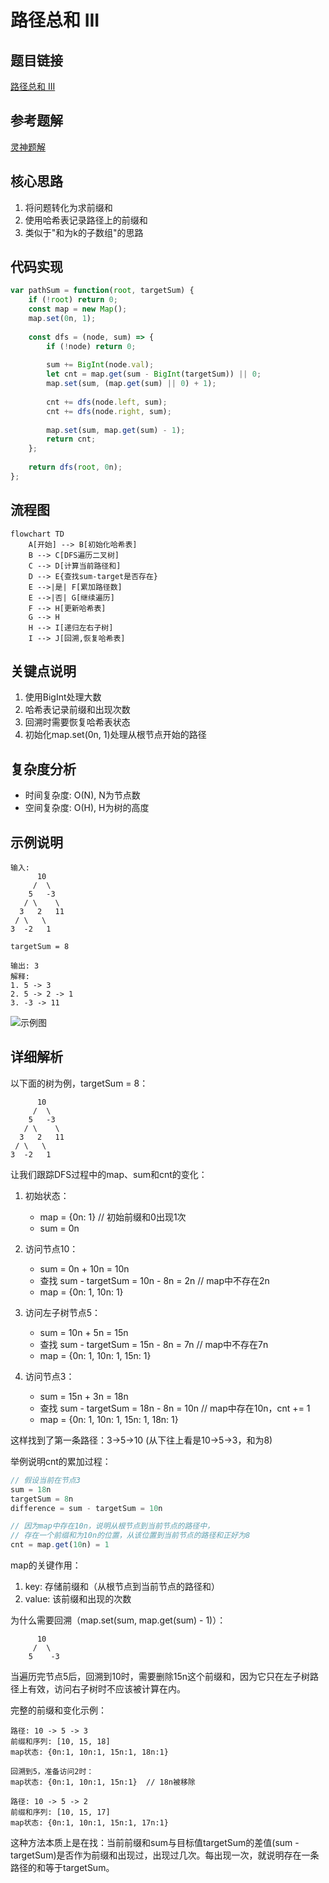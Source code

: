 # 路径总和 III

## 题目链接
[路径总和 III](https://leetcode.cn/problems/path-sum-iii/)

## 参考题解
[灵神题解](https://leetcode.cn/problems/path-sum-iii/solutions/2784856/zuo-fa-he-560-ti-shi-yi-yang-de-pythonja-fmzo/?envType=study-plan-v2&envId=top-100-liked)

## 核心思路
1. 将问题转化为求前缀和
2. 使用哈希表记录路径上的前缀和
3. 类似于"和为k的子数组"的思路

## 代码实现
```javascript
var pathSum = function(root, targetSum) {
    if (!root) return 0;
    const map = new Map();
    map.set(0n, 1);
    
    const dfs = (node, sum) => {
        if (!node) return 0;
        
        sum += BigInt(node.val);
        let cnt = map.get(sum - BigInt(targetSum)) || 0;
        map.set(sum, (map.get(sum) || 0) + 1);
        
        cnt += dfs(node.left, sum);
        cnt += dfs(node.right, sum);
        
        map.set(sum, map.get(sum) - 1);
        return cnt;
    };
    
    return dfs(root, 0n);
};
```

## 流程图
```mermaid
flowchart TD
    A[开始] --> B[初始化哈希表]
    B --> C[DFS遍历二叉树]
    C --> D[计算当前路径和]
    D --> E{查找sum-target是否存在}
    E -->|是| F[累加路径数]
    E -->|否| G[继续遍历]
    F --> H[更新哈希表]
    G --> H
    H --> I[递归左右子树]
    I --> J[回溯,恢复哈希表]
```

## 关键点说明
1. 使用BigInt处理大数
2. 哈希表记录前缀和出现次数
3. 回溯时需要恢复哈希表状态
4. 初始化map.set(0n, 1)处理从根节点开始的路径

## 复杂度分析
- 时间复杂度: O(N), N为节点数
- 空间复杂度: O(H), H为树的高度

## 示例说明
```
输入:
      10
     /  \
    5   -3
   / \    \
  3   2   11
 / \   \
3  -2   1

targetSum = 8

输出: 3
解释:
1. 5 -> 3
2. 5 -> 2 -> 1
3. -3 -> 11
```
![示例图](https://assets.leetcode.com/uploads/2021/04/09/pathsum3-1-tree.jpg)

## 详细解析
以下面的树为例，targetSum = 8：
```
      10
     /  \
    5   -3
   / \    \
  3   2   11
 / \   \
3  -2   1
```

让我们跟踪DFS过程中的map、sum和cnt的变化：

1. 初始状态：
   - map = {0n: 1}  // 初始前缀和0出现1次
   - sum = 0n

2. 访问节点10：
   - sum = 0n + 10n = 10n
   - 查找 sum - targetSum = 10n - 8n = 2n  // map中不存在2n
   - map = {0n: 1, 10n: 1}

3. 访问左子树节点5：
   - sum = 10n + 5n = 15n
   - 查找 sum - targetSum = 15n - 8n = 7n  // map中不存在7n
   - map = {0n: 1, 10n: 1, 15n: 1}

4. 访问节点3：
   - sum = 15n + 3n = 18n
   - 查找 sum - targetSum = 18n - 8n = 10n  // map中存在10n，cnt += 1
   - map = {0n: 1, 10n: 1, 15n: 1, 18n: 1}

这样找到了第一条路径：3->5->10 (从下往上看是10->5->3，和为8)

举例说明cnt的累加过程：
```javascript
// 假设当前在节点3
sum = 18n
targetSum = 8n
difference = sum - targetSum = 10n

// 因为map中存在10n，说明从根节点到当前节点的路径中，
// 存在一个前缀和为10n的位置，从该位置到当前节点的路径和正好为8
cnt = map.get(10n) = 1
```

map的关键作用：
1. key: 存储前缀和（从根节点到当前节点的路径和）
2. value: 该前缀和出现的次数

为什么需要回溯（map.set(sum, map.get(sum) - 1)）：
```
      10
     /  \
    5    -3
```
当遍历完节点5后，回溯到10时，需要删除15n这个前缀和，因为它只在左子树路径上有效，访问右子树时不应该被计算在内。

完整的前缀和变化示例：
```
路径: 10 -> 5 -> 3
前缀和序列: [10, 15, 18]
map状态: {0n:1, 10n:1, 15n:1, 18n:1}

回溯到5，准备访问2时：
map状态: {0n:1, 10n:1, 15n:1}  // 18n被移除

路径: 10 -> 5 -> 2
前缀和序列: [10, 15, 17]
map状态: {0n:1, 10n:1, 15n:1, 17n:1}
```

这种方法本质上是在找：当前前缀和sum与目标值targetSum的差值(sum - targetSum)是否作为前缀和出现过，出现过几次。每出现一次，就说明存在一条路径的和等于targetSum。

